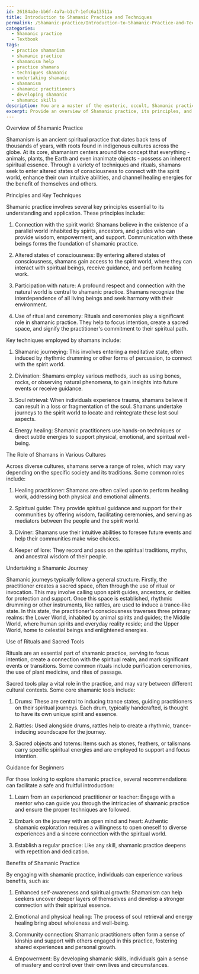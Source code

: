 ```yaml
---
id: 26184a3e-bb6f-4a7a-b1c7-1efc6a13511a
title: Introduction to Shamanic Practice and Techniques
permalink: /Shamanic-practice/Introduction-to-Shamanic-Practice-and-Techniques/
categories:
  - Shamanic practice
  - Textbook
tags:
  - practice shamanism
  - shamanic practice
  - shamanism help
  - practice shamans
  - techniques shamanic
  - undertaking shamanic
  - shamanism
  - shamanic practitioners
  - developing shamanic
  - shamanic skills
description: You are a master of the esoteric, occult, Shamanic practice and education, you have written many textbooks on the subject in ways that provide students with rich and deep understanding of the subject. You are being asked to write textbook-like sections on a topic and you do it with full context, explainability, and reliability in accuracy to the true facts of the topic at hand, in a textbook style that a student would easily be able to learn from, in a rich, engaging, and contextual way. Always include relevant context (such as formulas and history), related concepts, and in a way that someone can gain deep insights from.
excerpt: Provide an overview of Shamanic practice, its principles, and key techniques employed by shamans. Include a brief history, the role of shamans in various cultures, and the importance of connecting with the spirit world. Describe the process of undertaking a Shamanic journey, the use of rituals, and the significance of sacred tools like drums and rattles. Conclude with guidance for beginners who wish to explore this path and the benefits that can be gained from Shamanic practice.
---
```

Overview of Shamanic Practice

Shamanism is an ancient spiritual practice that dates back tens of thousands of years, with roots found in indigenous cultures across the globe. At its core, shamanism centers around the concept that everything - animals, plants, the Earth and even inanimate objects - possess an inherent spiritual essence. Through a variety of techniques and rituals, shamans seek to enter altered states of consciousness to connect with the spirit world, enhance their own intuitive abilities, and channel healing energies for the benefit of themselves and others.

Principles and Key Techniques

Shamanic practice involves several key principles essential to its understanding and application. These principles include:

1. Connection with the spirit world: Shamans believe in the existence of a parallel world inhabited by spirits, ancestors, and guides who can provide wisdom, empowerment, and support. Communication with these beings forms the foundation of shamanic practice.

2. Altered states of consciousness: By entering altered states of consciousness, shamans gain access to the spirit world, where they can interact with spiritual beings, receive guidance, and perform healing work.

3. Participation with nature: A profound respect and connection with the natural world is central to shamanic practice. Shamans recognize the interdependence of all living beings and seek harmony with their environment.

4. Use of ritual and ceremony: Rituals and ceremonies play a significant role in shamanic practice. They help to focus intention, create a sacred space, and signify the practitioner's commitment to their spiritual path.

Key techniques employed by shamans include:

1. Shamanic journeying: This involves entering a meditative state, often induced by rhythmic drumming or other forms of percussion, to connect with the spirit world.

2. Divination: Shamans employ various methods, such as using bones, rocks, or observing natural phenomena, to gain insights into future events or receive guidance.

3. Soul retrieval: When individuals experience trauma, shamans believe it can result in a loss or fragmentation of the soul. Shamans undertake journeys to the spirit world to locate and reintegrate these lost soul aspects.

4. Energy healing: Shamanic practitioners use hands-on techniques or direct subtle energies to support physical, emotional, and spiritual well-being.

The Role of Shamans in Various Cultures

Across diverse cultures, shamans serve a range of roles, which may vary depending on the specific society and its traditions. Some common roles include:

1. Healing practitioner: Shamans are often called upon to perform healing work, addressing both physical and emotional ailments.

2. Spiritual guide: They provide spiritual guidance and support for their communities by offering wisdom, facilitating ceremonies, and serving as mediators between the people and the spirit world.

3. Diviner: Shamans use their intuitive abilities to foresee future events and help their communities make wise choices.

4. Keeper of lore: They record and pass on the spiritual traditions, myths, and ancestral wisdom of their people.

Undertaking a Shamanic Journey

Shamanic journeys typically follow a general structure. Firstly, the practitioner creates a sacred space, often through the use of ritual or invocation. This may involve calling upon spirit guides, ancestors, or deities for protection and support. Once this space is established, rhythmic drumming or other instruments, like rattles, are used to induce a trance-like state. In this state, the practitioner's consciousness traverses three primary realms: the Lower World, inhabited by animal spirits and guides; the Middle World, where human spirits and everyday reality reside; and the Upper World, home to celestial beings and enlightened energies.

Use of Rituals and Sacred Tools

Rituals are an essential part of shamanic practice, serving to focus intention, create a connection with the spiritual realm, and mark significant events or transitions. Some common rituals include purification ceremonies, the use of plant medicine, and rites of passage.

Sacred tools play a vital role in the practice, and may vary between different cultural contexts. Some core shamanic tools include:

1. Drums: These are central to inducing trance states, guiding practitioners on their spiritual journeys. Each drum, typically handcrafted, is thought to have its own unique spirit and essence.

2. Rattles: Used alongside drums, rattles help to create a rhythmic, trance-inducing soundscape for the journey.

3. Sacred objects and totems: Items such as stones, feathers, or talismans carry specific spiritual energies and are employed to support and focus intention.

Guidance for Beginners

For those looking to explore shamanic practice, several recommendations can facilitate a safe and fruitful introduction:

1. Learn from an experienced practitioner or teacher: Engage with a mentor who can guide you through the intricacies of shamanic practice and ensure the proper techniques are followed.

2. Embark on the journey with an open mind and heart: Authentic shamanic exploration requires a willingness to open oneself to diverse experiences and a sincere connection with the spiritual world.

3. Establish a regular practice: Like any skill, shamanic practice deepens with repetition and dedication.

Benefits of Shamanic Practice

By engaging with shamanic practice, individuals can experience various benefits, such as:

1. Enhanced self-awareness and spiritual growth: Shamanism can help seekers uncover deeper layers of themselves and develop a stronger connection with their spiritual essence.

2. Emotional and physical healing: The process of soul retrieval and energy healing bring about wholeness and well-being.

3. Community connection: Shamanic practitioners often form a sense of kinship and support with others engaged in this practice, fostering shared experiences and personal growth.

4. Empowerment: By developing shamanic skills, individuals gain a sense of mastery and control over their own lives and circumstances.
